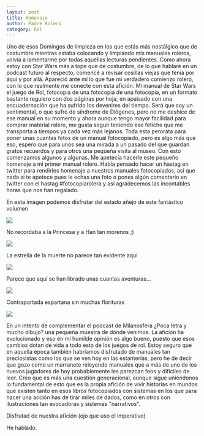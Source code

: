 ```yaml
---                                                                     
layout: post                                                                    
title: Homenaje							
author: Padre Rolero                                                            
category: Rol                                                              
---
```

Uno de esos Domingos de limpieza en los que estás más nostálgico que de costumbre mientras estaba colocando y limpiando mis manuales roleros, volvía a lamentarme por todas aquellas lecturas pendientes. Como ahora estoy con Star Wars más a tope que de costumbre, de lo que hablaré en un podcast futuro al respecto, comencé a revisar cosillas viejas que tenía por áquí y por allá. Apareció ante mí lo que fue mi verdadero comienzo rolero, con lo que realmente me conecte con esta afición. Mi manual de Star Wars el juego de Rol, fotocopia de una fotocopia de una fotocopia, en un formato bastante regulero con dos páginas por hoja, en apaisado con una encuadernación que ha sufrido los devenires del tiempo. 
Será que soy un sentimental, o que sufro de síndrome de Diógenes, pero no me deshice de ese manual en su momento y ahora aunque tengo mayor facilidad para comprar material rolero, me gusta seguir teniendo ese fetiche que me transporta a tiempos ya cada vez más lejanos. Toda esta perorata para poner unas cuantas fotos de un manual fotocopiado, pero es algo más que eso, espero que para unos sea una mirada a un pasado del que guardan gratos recuerdos y para otros una pequeña visita al museo. 
Con esto comenzamos algunos y algunas. Me apetecía hacerle este pequeño homenaje a mi primer manual rolero. Había pensado hacer un hastag en twitter para rendirles homenaje a nuestros manuales fotocopiados, así que nada si te apetece pues le echas una foto o pones algún comentario en twitter con el hastag #fotocopiarolera y así agradecemos las incontables horas que nos han regalado.

En esta imagen podemos disfrutar del estado añejo de este fantástico volumen

<img src="https://padreyrolero.github.io/padreyrolero/assets/img/homenaje/starwars1.jpg">

No recordaba a la Princesa y a Han tan morenos ;)

<img src="https://padreyrolero.github.io/padreyrolero/assets/img/homenaje/starwars2.jpg">

La estrella de la muerte no parece tan evidente aquí

<img src="https://padreyrolero.github.io/padreyrolero/assets/img/homenaje/starwars3.jpg">

Parece que aquí se han librado unas cuantas aventuras...

<img src="https://padreyrolero.github.io/padreyrolero/assets/img/homenaje/starwars4.jpg">

Contraportada espartana sin muchas florituras

<img src="https://padreyrolero.github.io/padreyrolero/assets/img/homenaje/starwars5.jpg">

En un intento de complementar el podcast de Milanosfera ¿Poca letra y mucho dibujo? una pequeña muestra de dónde venimos. La afición ha evolucionado y eso en mí humilde opinión es algo bueno, puesto que esos cambios dotan de vida a todo esto de los juegos de rol.  Estoy seguro que en aquella época también habríamos disfrutado de manuales tan preciosistas como los que se ven hoy en las estanterías, pero he de decir que gozo como un marranete releyendo manuales que a más de uno de los nuevos jugadores de hoy probablemente les parezcan feos y difíciles de leer. Creo que es más una cuestión generacional, aunque sigue uniéndonos lo fundamental de esto que es la propia afición de vivir historias en mundos que existen tanto en esos libros fotocopiados con sistemas en los que para hacer una acción has de tirar miles de dados, como en otros con ilustraciones tan evocadoras y sistemas "narrativos".

Disfrutad de nuestra afición (ojo que uso el imperativo)

He hablado.